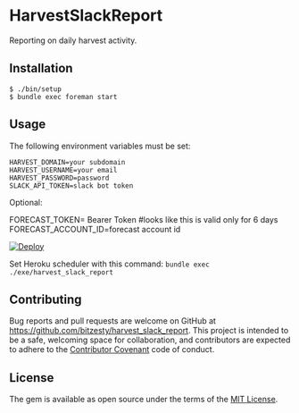 # HarvestSlackReport

Reporting on daily harvest activity.

## Installation

    $ ./bin/setup
    $ bundle exec foreman start

## Usage

The following environment variables must be set:

    HARVEST_DOMAIN=your subdomain
    HARVEST_USERNAME=your email
    HARVEST_PASSWORD=password
    SLACK_API_TOKEN=slack bot token

Optional:

  FORECAST_TOKEN= Bearer Token #looks like this is valid only for 6 days
  FORECAST_ACCOUNT_ID=forecast account id

[![Deploy](https://www.herokucdn.com/deploy/button.svg)](https://heroku.com/deploy)

Set Heroku scheduler with this command: `bundle exec ./exe/harvest_slack_report`

## Contributing

Bug reports and pull requests are welcome on GitHub at https://github.com/bitzesty/harvest_slack_report. This project is intended to be a safe, welcoming space for collaboration, and contributors are expected to adhere to the [Contributor Covenant](http://contributor-covenant.org) code of conduct.

## License

The gem is available as open source under the terms of the [MIT License](http://opensource.org/licenses/MIT).
